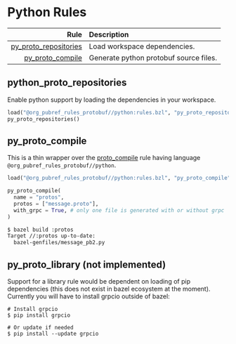 # Python Rules

| Rule | Description |
| ---: | :--- |
| [py_proto_repositories](#py_proto_repositories) | Load workspace dependencies. |
| [py_proto_compile](#py_proto_compile) | Generate python protobuf source files. |

## python\_proto\_repositories

Enable python support by loading the dependencies in your workspace.

```python
load("@org_pubref_rules_protobuf//python:rules.bzl", "py_proto_repositories")
py_proto_repositories()
```

## py\_proto\_compile

This is a thin wrapper over the
[proto_compile](../protobuf#proto_compile) rule having language
`@org_pubref_rules_protobuf//python`.

```python
load("@org_pubref_rules_protobuf//python:rules.bzl", "py_proto_compile")

py_proto_compile(
  name = "protos",
  protos = ["message.proto"],
  with_grpc = True, # only one file is generated with or without grpc
)
```

```sh
$ bazel build :protos
Target //:protos up-to-date:
  bazel-genfiles/message_pb2.py
```

## py\_proto\_library (not implemented)

Support for a library rule would be dependent on loading of pip
dependencies (this does not exist in bazel ecosystem at the moment).
Currently you will have to install grpcio outside of bazel:

```
# Install grpcio
$ pip install grpcio

# Or update if needed
$ pip install --update grpcio
```
